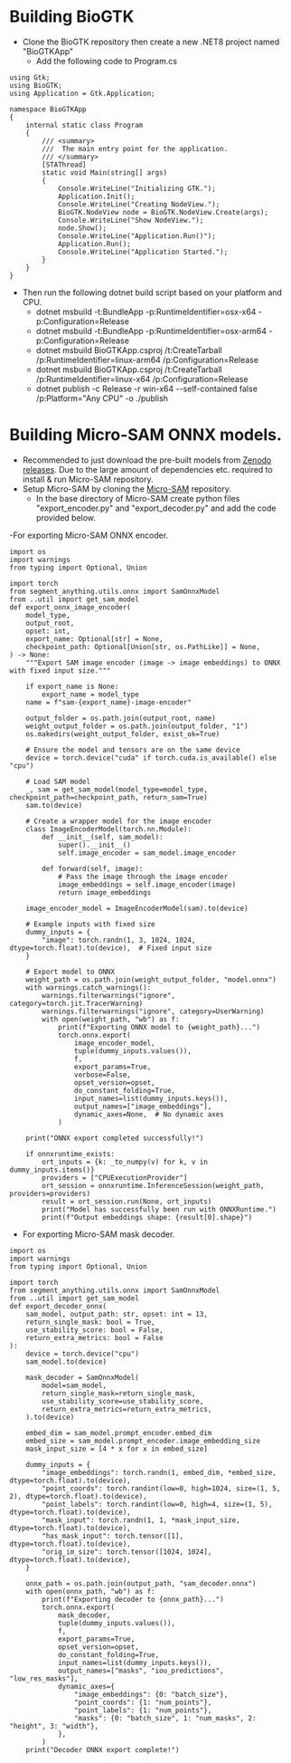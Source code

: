 # Building BioGTK

- Clone the BioGTK repository then create a new .NET8 project named "BioGTKApp"
	- Add the following code to Program.cs
```
using Gtk;
using BioGTK;
using Application = Gtk.Application;

namespace BioGTKApp
{
    internal static class Program
    {
        /// <summary>
        ///  The main entry point for the application.
        /// </summary>
        [STAThread]
        static void Main(string[] args)
        {
            Console.WriteLine("Initializing GTK.");
            Application.Init();
            Console.WriteLine("Creating NodeView.");
            BioGTK.NodeView node = BioGTK.NodeView.Create(args);
            Console.WriteLine("Show NodeView.");
            node.Show();
            Console.WriteLine("Application.Run()");
            Application.Run();
            Console.WriteLine("Application Started.");
        }
    }
}
```
-   Then run the following dotnet build script based on your platform and CPU.
	- dotnet msbuild -t:BundleApp -p:RuntimeIdentifier=osx-x64 -p:Configuration=Release
	- dotnet msbuild -t:BundleApp -p:RuntimeIdentifier=osx-arm64 -p:Configuration=Release
	- dotnet msbuild BioGTKApp.csproj /t:CreateTarball /p:RuntimeIdentifier=linux-arm64 /p:Configuration=Release
	- dotnet msbuild BioGTKApp.csproj /t:CreateTarball /p:RuntimeIdentifier=linux-x64 /p:Configuration=Release
	- dotnet publish -c Release -r win-x64 --self-contained false /p:Platform="Any CPU" -o ./publish 	

# Building Micro-SAM ONNX models.
- Recommended to just download the pre-built models from [Zenodo releases](https://zenodo.org/records/14343909). Due to the large amount of dependencies etc. required to install & run Micro-SAM repository.
- Setup Micro-SAM by cloning the [Micro-SAM](https://github.com/computational-cell-analytics/micro-sam) repository.
	- In the base directory of Micro-SAM create python files "export_encoder.py" and "export_decoder.py" and add the code provided below. 

-For exporting Micro-SAM ONNX encoder.
```
import os
import warnings
from typing import Optional, Union

import torch
from segment_anything.utils.onnx import SamOnnxModel
from ..util import get_sam_model
def export_onnx_image_encoder(
    model_type,
    output_root,
    opset: int,
    export_name: Optional[str] = None,
    checkpoint_path: Optional[Union[str, os.PathLike]] = None,
) -> None:
    """Export SAM image encoder (image -> image embeddings) to ONNX with fixed input size."""

    if export_name is None:
        export_name = model_type
    name = f"sam-{export_name}-image-encoder"

    output_folder = os.path.join(output_root, name)
    weight_output_folder = os.path.join(output_folder, "1")
    os.makedirs(weight_output_folder, exist_ok=True)

    # Ensure the model and tensors are on the same device
    device = torch.device("cuda" if torch.cuda.is_available() else "cpu")

    # Load SAM model
    _, sam = get_sam_model(model_type=model_type, checkpoint_path=checkpoint_path, return_sam=True)
    sam.to(device)

    # Create a wrapper model for the image encoder
    class ImageEncoderModel(torch.nn.Module):
        def __init__(self, sam_model):
            super().__init__()
            self.image_encoder = sam_model.image_encoder

        def forward(self, image):
            # Pass the image through the image encoder
            image_embeddings = self.image_encoder(image)
            return image_embeddings

    image_encoder_model = ImageEncoderModel(sam).to(device)

    # Example inputs with fixed size
    dummy_inputs = {
        "image": torch.randn(1, 3, 1024, 1024, dtype=torch.float).to(device),  # Fixed input size
    }

    # Export model to ONNX
    weight_path = os.path.join(weight_output_folder, "model.onnx")
    with warnings.catch_warnings():
        warnings.filterwarnings("ignore", category=torch.jit.TracerWarning)
        warnings.filterwarnings("ignore", category=UserWarning)
        with open(weight_path, "wb") as f:
            print(f"Exporting ONNX model to {weight_path}...")
            torch.onnx.export(
                image_encoder_model,
                tuple(dummy_inputs.values()),
                f,
                export_params=True,
                verbose=False,
                opset_version=opset,
                do_constant_folding=True,
                input_names=list(dummy_inputs.keys()),
                output_names=["image_embeddings"],
                dynamic_axes=None,  # No dynamic axes
            )

    print("ONNX export completed successfully!")

    if onnxruntime_exists:
        ort_inputs = {k: _to_numpy(v) for k, v in dummy_inputs.items()}
        providers = ["CPUExecutionProvider"]
        ort_session = onnxruntime.InferenceSession(weight_path, providers=providers)
        result = ort_session.run(None, ort_inputs)
        print("Model has successfully been run with ONNXRuntime.")
        print(f"Output embeddings shape: {result[0].shape}")

```
- For exporting Micro-SAM mask decoder.
```
import os
import warnings
from typing import Optional, Union

import torch
from segment_anything.utils.onnx import SamOnnxModel
from ..util import get_sam_model
def export_decoder_onnx(
    sam_model, output_path: str, opset: int = 13,
    return_single_mask: bool = True,
    use_stability_score: bool = False,
    return_extra_metrics: bool = False
):
    device = torch.device("cpu")
    sam_model.to(device)
    
    mask_decoder = SamOnnxModel(
        model=sam_model,
        return_single_mask=return_single_mask,
        use_stability_score=use_stability_score,
        return_extra_metrics=return_extra_metrics,
    ).to(device)
    
    embed_dim = sam_model.prompt_encoder.embed_dim
    embed_size = sam_model.prompt_encoder.image_embedding_size
    mask_input_size = [4 * x for x in embed_size]
    
    dummy_inputs = {
        "image_embeddings": torch.randn(1, embed_dim, *embed_size, dtype=torch.float).to(device),
        "point_coords": torch.randint(low=0, high=1024, size=(1, 5, 2), dtype=torch.float).to(device),
        "point_labels": torch.randint(low=0, high=4, size=(1, 5), dtype=torch.float).to(device),
        "mask_input": torch.randn(1, 1, *mask_input_size, dtype=torch.float).to(device),
        "has_mask_input": torch.tensor([1], dtype=torch.float).to(device),
        "orig_im_size": torch.tensor([1024, 1024], dtype=torch.float).to(device),
    }
    
    onnx_path = os.path.join(output_path, "sam_decoder.onnx")
    with open(onnx_path, "wb") as f:
        print(f"Exporting decoder to {onnx_path}...")
        torch.onnx.export(
            mask_decoder,
            tuple(dummy_inputs.values()),
            f,
            export_params=True,
            opset_version=opset,
            do_constant_folding=True,
            input_names=list(dummy_inputs.keys()),
            output_names=["masks", "iou_predictions", "low_res_masks"],
            dynamic_axes={
                "image_embeddings": {0: "batch_size"},
                "point_coords": {1: "num_points"},
                "point_labels": {1: "num_points"},
                "masks": {0: "batch_size", 1: "num_masks", 2: "height", 3: "width"},
            },
        )
    print("Decoder ONNX export complete!")

```
